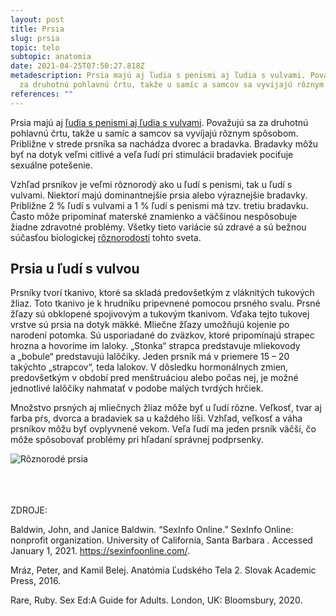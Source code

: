 ```yaml
---
layout: post
title: Prsia
slug: prsia
topic: telo
subtopic: anatomia
date: 2021-04-25T07:50:27.818Z
metadescription: Prsia majú aj ľudia s penismi aj ľudia s vulvami. Považujú sa
  za druhotnú pohlavnú črtu, takže u samíc a samcov sa vyvíjajú rôznym spôsobom.
references: ""
---
```

Prsia majú aj [ľudia s penismi aj ľudia s vulvami](/muz-a-zena-vs-samec-a-samica/). Považujú sa za druhotnú pohlavnú črtu, takže u samíc a samcov sa vyvíjajú rôznym spôsobom. Približne v strede prsníka sa nachádza dvorec a bradavka. Bradavky môžu byť na dotyk veľmi citlivé a veľa ľudí pri stimulácii bradaviek pociťuje sexuálne potešenie. 

Vzhľad prsníkov je veľmi rôznorodý ako u ľudí s penismi, tak u ľudí s vulvami. Niektorí majú dominantnejšie prsia alebo výraznejšie bradavky. Približne 2 % ľudí s vulvami a 1 % ľudí s penismi má tzv. tretiu bradavku. Často môže pripomínať materské znamienko a väčšinou nespôsobuje žiadne zdravotné problémy. Všetky tieto variácie sú zdravé a sú bežnou súčasťou biologickej [rôznorodosti](/roznorodost/) tohto sveta. 

## Prsia u ľudí s vulvou

Prsníky tvorí tkanivo, ktoré sa skladá predovšetkým z vláknitých tukových žliaz. Toto tkanivo je k hrudníku pripevnené pomocou prsného svalu. Prsné žľazy sú obklopené spojivovým a tukovým tkanivom. Vďaka tejto tukovej vrstve sú prsia na dotyk mäkké. Mliečne žľazy umožňujú kojenie po narodení potomka. Sú usporiadané do zväzkov, ktoré pripomínajú strapec hrozna a hovoríme im laloky. „Stonka“ strapca predstavuje mliekovody a „bobule“ predstavujú lalôčiky. Jeden prsník má v priemere 15 – 20 takýchto „strapcov“, teda lalokov. V dôsledku hormonálnych zmien, predovšetkým v období pred menštruáciou alebo počas nej, je možné jednotlivé lalôčiky nahmatať v podobe malých tvrdých hrčiek. 

Množstvo prsných aj mliečnych žliaz môže byť u ľudí rôzne. Veľkosť, tvar aj farba pŕs, dvorca a bradaviek sa u každého líši. Vzhľad, veľkosť a váha prsníkov môžu byť ovplyvnené vekom. Veľa ľudí ma jeden prsník väčší, čo môže spôsobovať problémy pri hľadaní správnej podprsenky. 

<div class="flex flex-wrap justify-around">
<img src="/images/uploads/breasts.jpg" alt="Rôznorodé prsia">
</div>

<br>

<br>

<br>

<p class="important-text">ZDROJE:</p>

Baldwin, John, and Janice Baldwin. “SexInfo Online.” SexInfo Online: nonprofit organization. University of California, Santa Barbara . Accessed January 1, 2021. <https://sexinfoonline.com/>. 

Mráz, Peter, and Kamil Belej. Anatómia Ľudského Tela 2. Slovak Academic Press, 2016. 

Rare, Ruby. Sex Ed:A Guide for Adults. London, UK: Bloomsbury, 2020.